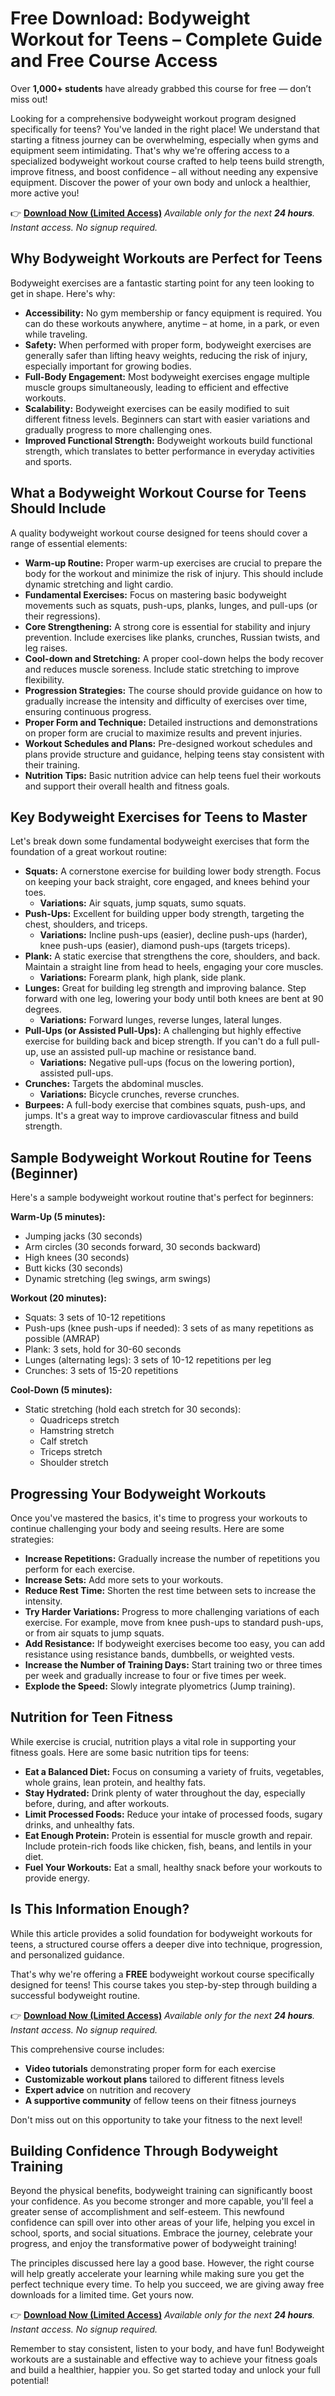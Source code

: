 # Free Download: Bodyweight Workout for Teens – Complete Guide and Free Course Access

Over **1,000+ students** have already grabbed this course for free — don’t miss out!

Looking for a comprehensive bodyweight workout program designed specifically for teens? You've landed in the right place!  We understand that starting a fitness journey can be overwhelming, especially when gyms and equipment seem intimidating. That's why we're offering access to a specialized bodyweight workout course crafted to help teens build strength, improve fitness, and boost confidence – all without needing any expensive equipment. Discover the power of your own body and unlock a healthier, more active you!

👉 [**Download Now (Limited Access)**](https://udemywork.com/bodyweight-workout-for-teens)
_Available only for the next **24 hours**. Instant access. No signup required._

## Why Bodyweight Workouts are Perfect for Teens

Bodyweight exercises are a fantastic starting point for any teen looking to get in shape. Here's why:

*   **Accessibility:** No gym membership or fancy equipment is required. You can do these workouts anywhere, anytime – at home, in a park, or even while traveling.
*   **Safety:** When performed with proper form, bodyweight exercises are generally safer than lifting heavy weights, reducing the risk of injury, especially important for growing bodies.
*   **Full-Body Engagement:** Most bodyweight exercises engage multiple muscle groups simultaneously, leading to efficient and effective workouts.
*   **Scalability:**  Bodyweight exercises can be easily modified to suit different fitness levels.  Beginners can start with easier variations and gradually progress to more challenging ones.
*   **Improved Functional Strength:** Bodyweight workouts build functional strength, which translates to better performance in everyday activities and sports.

## What a Bodyweight Workout Course for Teens Should Include

A quality bodyweight workout course designed for teens should cover a range of essential elements:

*   **Warm-up Routine:** Proper warm-up exercises are crucial to prepare the body for the workout and minimize the risk of injury. This should include dynamic stretching and light cardio.
*   **Fundamental Exercises:** Focus on mastering basic bodyweight movements such as squats, push-ups, planks, lunges, and pull-ups (or their regressions).
*   **Core Strengthening:** A strong core is essential for stability and injury prevention. Include exercises like planks, crunches, Russian twists, and leg raises.
*   **Cool-down and Stretching:** A proper cool-down helps the body recover and reduces muscle soreness. Include static stretching to improve flexibility.
*   **Progression Strategies:**  The course should provide guidance on how to gradually increase the intensity and difficulty of exercises over time, ensuring continuous progress.
*   **Proper Form and Technique:**  Detailed instructions and demonstrations on proper form are crucial to maximize results and prevent injuries.
*   **Workout Schedules and Plans:** Pre-designed workout schedules and plans provide structure and guidance, helping teens stay consistent with their training.
*   **Nutrition Tips:**  Basic nutrition advice can help teens fuel their workouts and support their overall health and fitness goals.

## Key Bodyweight Exercises for Teens to Master

Let's break down some fundamental bodyweight exercises that form the foundation of a great workout routine:

*   **Squats:**  A cornerstone exercise for building lower body strength. Focus on keeping your back straight, core engaged, and knees behind your toes.
    *   **Variations:**  Air squats, jump squats, sumo squats.
*   **Push-Ups:**  Excellent for building upper body strength, targeting the chest, shoulders, and triceps.
    *   **Variations:**  Incline push-ups (easier), decline push-ups (harder), knee push-ups (easier), diamond push-ups (targets triceps).
*   **Plank:**  A static exercise that strengthens the core, shoulders, and back. Maintain a straight line from head to heels, engaging your core muscles.
    *   **Variations:**  Forearm plank, high plank, side plank.
*   **Lunges:**  Great for building leg strength and improving balance. Step forward with one leg, lowering your body until both knees are bent at 90 degrees.
    *   **Variations:**  Forward lunges, reverse lunges, lateral lunges.
*   **Pull-Ups (or Assisted Pull-Ups):**  A challenging but highly effective exercise for building back and bicep strength. If you can't do a full pull-up, use an assisted pull-up machine or resistance band.
    *   **Variations:**  Negative pull-ups (focus on the lowering portion), assisted pull-ups.
*   **Crunches:** Targets the abdominal muscles.
    *   **Variations:** Bicycle crunches, reverse crunches.
*   **Burpees:** A full-body exercise that combines squats, push-ups, and jumps. It's a great way to improve cardiovascular fitness and build strength.

## Sample Bodyweight Workout Routine for Teens (Beginner)

Here's a sample bodyweight workout routine that's perfect for beginners:

**Warm-Up (5 minutes):**

*   Jumping jacks (30 seconds)
*   Arm circles (30 seconds forward, 30 seconds backward)
*   High knees (30 seconds)
*   Butt kicks (30 seconds)
*   Dynamic stretching (leg swings, arm swings)

**Workout (20 minutes):**

*   Squats: 3 sets of 10-12 repetitions
*   Push-ups (knee push-ups if needed): 3 sets of as many repetitions as possible (AMRAP)
*   Plank: 3 sets, hold for 30-60 seconds
*   Lunges (alternating legs): 3 sets of 10-12 repetitions per leg
*   Crunches: 3 sets of 15-20 repetitions

**Cool-Down (5 minutes):**

*   Static stretching (hold each stretch for 30 seconds):
    *   Quadriceps stretch
    *   Hamstring stretch
    *   Calf stretch
    *   Triceps stretch
    *   Shoulder stretch

## Progressing Your Bodyweight Workouts

Once you've mastered the basics, it's time to progress your workouts to continue challenging your body and seeing results. Here are some strategies:

*   **Increase Repetitions:** Gradually increase the number of repetitions you perform for each exercise.
*   **Increase Sets:** Add more sets to your workouts.
*   **Reduce Rest Time:** Shorten the rest time between sets to increase the intensity.
*   **Try Harder Variations:** Progress to more challenging variations of each exercise. For example, move from knee push-ups to standard push-ups, or from air squats to jump squats.
*   **Add Resistance:** If bodyweight exercises become too easy, you can add resistance using resistance bands, dumbbells, or weighted vests.
*   **Increase the Number of Training Days:** Start training two or three times per week and gradually increase to four or five times per week.
*   **Explode the Speed:** Slowly integrate plyometrics (Jump training).

## Nutrition for Teen Fitness

While exercise is crucial, nutrition plays a vital role in supporting your fitness goals. Here are some basic nutrition tips for teens:

*   **Eat a Balanced Diet:** Focus on consuming a variety of fruits, vegetables, whole grains, lean protein, and healthy fats.
*   **Stay Hydrated:** Drink plenty of water throughout the day, especially before, during, and after workouts.
*   **Limit Processed Foods:** Reduce your intake of processed foods, sugary drinks, and unhealthy fats.
*   **Eat Enough Protein:** Protein is essential for muscle growth and repair. Include protein-rich foods like chicken, fish, beans, and lentils in your diet.
*   **Fuel Your Workouts:** Eat a small, healthy snack before your workouts to provide energy.

## Is This Information Enough?

While this article provides a solid foundation for bodyweight workouts for teens, a structured course offers a deeper dive into technique, progression, and personalized guidance.

That's why we're offering a **FREE** bodyweight workout course specifically designed for teens! This course takes you step-by-step through building a successful bodyweight routine.

👉 [**Download Now (Limited Access)**](https://udemywork.com/bodyweight-workout-for-teens)
_Available only for the next **24 hours**. Instant access. No signup required._

This comprehensive course includes:

*   **Video tutorials** demonstrating proper form for each exercise
*   **Customizable workout plans** tailored to different fitness levels
*   **Expert advice** on nutrition and recovery
*   **A supportive community** of fellow teens on their fitness journeys

Don't miss out on this opportunity to take your fitness to the next level!

## Building Confidence Through Bodyweight Training

Beyond the physical benefits, bodyweight training can significantly boost your confidence. As you become stronger and more capable, you'll feel a greater sense of accomplishment and self-esteem. This newfound confidence can spill over into other areas of your life, helping you excel in school, sports, and social situations. Embrace the journey, celebrate your progress, and enjoy the transformative power of bodyweight training!

The principles discussed here lay a good base. However, the right course will help greatly accelerate your learning while making sure you get the perfect technique every time. To help you succeed, we are giving away free downloads for a limited time. Get yours now.

👉 [**Download Now (Limited Access)**](https://udemywork.com/bodyweight-workout-for-teens)
_Available only for the next **24 hours**. Instant access. No signup required._

Remember to stay consistent, listen to your body, and have fun! Bodyweight workouts are a sustainable and effective way to achieve your fitness goals and build a healthier, happier you. So get started today and unlock your full potential!
